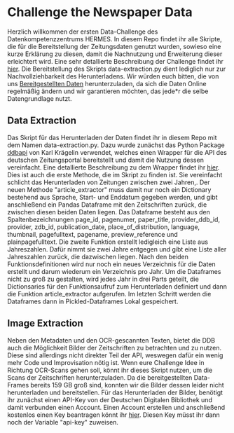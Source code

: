 # Challenge the Newspaper Data

Herzlich willkommen der ersten Data-Challenge des Datenkompetenzzentrums HERMES. In diesem Repo findet ihr alle Skripte, die für die Bereitstellung der Zeitungsdaten genutzt wurden, sowieso eine kurze Erklärung zu diesen, damit die Nachnutzung und Erweiterung dieser erleichtert wird. Eine sehr detallierte Beschreibung der Challenge findet ihr [hier](https://hermes-hub.de/formate/challenges/challenges-ausschreibungen/challenge24_1.html). Die Bereitstellung des Skripts data-extraction.py dient lediglich nur zur Nachvollziehbarkeit des Herunterladens. Wir würden euch bitten, die von uns [Bereitgestellten Daten](https://hessenbox.uni-marburg.de/getlink/fi5WMibFaZX2ueh4xBvqwM/Datensatz) herunterzuladen, da sich die Daten Online regelmäßig ändern und wir garantieren möchten, das jede*r die selbe Datengrundlage nutzt.



## Data Extraction

Das Skript für das Herunterladen der Daten findet ihr in diesem Repo mit dem Namen data-extraction.py. Dazu wurde zunächst das Python Package [ddbapi](https://pypi.org/project/ddbapi/) von Karl Krägelin verwendet, welches einen Wrapper für die API des deutschen Zeitungsportal bereitstellt und damit die Nutzung dessen vereinfacht. Eine detallierte Beschreibung zu dem Wrapper findet ihr [hier](https://deepnote.com/app/karl-kragelin-b83c/Zeitungsportal-API-d9224dda-8e26-4b35-a6d7-40e9507b1151). Dies ist auch die erste Methode, die im Skript zu finden ist. Sie vereinfacht schlicht das Herunterladen von Zeitungen zwischen zwei Jahren,. Der neuen Methode "article_extractor" muss damit nur noch ein Dictionary bestehend aus Sprache, Start- und Enddatum gegeben werden, und gibt anschließend ein Pandas Dataframe mit den Zeitschriften zurück, die zwischen diesen beiden Daten liegen. Das Dataframe besteht aus den Spaltenbezeichnungen page_id, pagenumer, paper_title, provider_ddb_id, provider, zdb_id, publication_date, place_of_distribution, language, thumbnail, pagefulltext, pagename, preview_reference und plainpagefulltext. Die zweite Funktion erstellt ledigleich eine Liste aus Jahreszahlen. Dafür nimmt sie zwei Jahre entgegen und gibt eine Liste aller Jahreszahlen zurück, die dazwischen liegen. Nach den beiden Funktionsdefinitionen wird nur noch ein neues Verzeichnis für die Daten erstellt und darum wiederum ein Verzeichnis pro Jahr. Um die Dataframes nicht zu groß zu gestalten, wird jedes Jahr in drei Parts geteilt, die Dictionsaries für den Funktionsaufruf zum Herunterladen definiert und dann die Funktion article_extractor aufgerufen. Im letzten Schritt werden die Dataframes dann in Pickled-Dataframes Lokal gespeichert.



## Image Extraction

Neben den Metadaten und den OCR-gescannten Texten, bietet die DDB auch die Möglichkeit Bilder der Zeitschriften zu betrachten und zu nutzen. Diese sind allerdings nicht direkter Teil der API, weswegen dafür ein wenig mehr Code und Improvisation nötig ist. Wenn eure Challenge Idee in Richtung OCR-Scans gehen soll, könnt ihr dieses Skript nutzen, um die Scans der Zeitschriften herunterzuladen. Da die bereitgestellten Data-Frames bereits 159 GB groß sind, konnten wir die Bilder dessen leider nicht herunterladen und bereitstellen.
Für das Herunterladen der Bilder, benötigt ihr zunächst einen API-Key von der Deutschen Digitalen Bibliothek und damit verbunden einen Account. Einen Account erstellen und anschließend kostenlos einen Key beantragen könnt ihr [hier](https://www.deutsche-digitale-bibliothek.de/?doLogin=true&referrer=%2Fuser%2Fapikey). Diesen Key müsst ihr dann noch der Variable "api-key" zuweisen.
